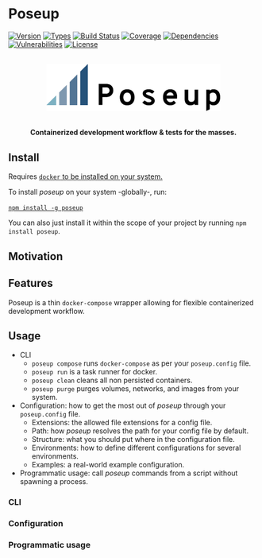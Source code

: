 # Poseup

[![Version](https://img.shields.io/npm/v/poseup.svg)](https://www.npmjs.com/package/poseup)
[![Types](https://img.shields.io/npm/types/poseup.svg)](https://www.npmjs.com/package/poseup)
[![Build Status](https://img.shields.io/travis/rafamel/poseup.svg)](https://travis-ci.org/rafamel/poseup)
[![Coverage](https://img.shields.io/coveralls/rafamel/poseup.svg)](https://coveralls.io/github/rafamel/poseup)
[![Dependencies](https://img.shields.io/david/rafamel/poseup.svg)](https://david-dm.org/rafamel/poseup)
[![Vulnerabilities](https://img.shields.io/snyk/vulnerabilities/npm/poseup.svg)](https://snyk.io/test/npm/poseup)
[![License](https://img.shields.io/github/license/rafamel/poseup.svg)](https://github.com/rafamel/poseup/blob/master/LICENSE)

<!-- markdownlint-disable MD033 -->
<div style="display:block;max-width:100%;text-align:center;">
  <br />
  <img alt="Poseup logo" style="max-width:350px" src="https://raw.githubusercontent.com/rafamel/poseup/master/setup/assets/logo.png" />
  <br />
  <br />
  <p>
    <strong>Containerized development workflow & tests for the masses.</strong>
  </p>
</div>
<!-- markdownlint-enable MD033 -->

## Install

Requires [`docker` to be installed on your system.](https://docs.docker.com/install/)

To install *poseup* on your system -globally-, run:

[`npm install -g poseup`](https://www.npmjs.com/package/poseup)

You can also just install it within the scope of your project by running `npm install poseup`.

## Motivation

<!-- TODO -->

## Features

Poseup is a thin `docker-compose` wrapper allowing for flexible containerized development workflow.

<!-- TODO -->

## Usage

* CLI
  * `poseup compose` runs `docker-compose` as per your `poseup.config` file.
  * `poseup run` is a task runner for docker.
  * `poseup clean` cleans all non persisted containers.
  * `poseup purge` purges volumes, networks, and images from your system.
* Configuration: how to get the most out of *poseup* through your `poseup.config` file.
  * Extensions: the allowed file extensions for a config file.
  * Path: how *poseup* resolves the path for your config file by default.
  * Structure: what you should put where in the configuration file.
  * Environments: how to define different configurations for several environments.
  * Examples: a real-world example configuration.
* Programmatic usage: call *poseup* commands from a script without spawning a process.

### CLI

<!-- TODO -->

### Configuration

<!-- TODO -->

### Programmatic usage

<!-- TODO -->